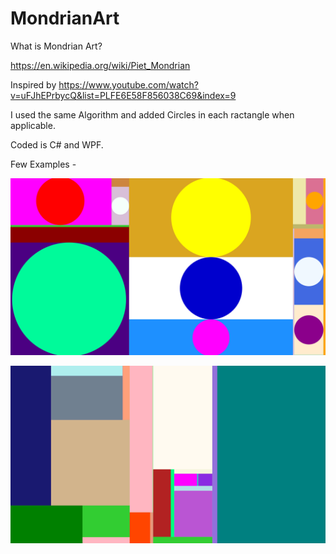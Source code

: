 # MondrianArt
What is Mondrian Art?

https://en.wikipedia.org/wiki/Piet_Mondrian

Inspired by https://www.youtube.com/watch?v=uFJhEPrbycQ&list=PLFE6E58F856038C69&index=9

I used the same Algorithm and added Circles in each ractangle when applicable.

Coded is C# and WPF.

Few Examples -

![Alt Example](Art/Examples/2ba49c90-a47d-4f5a-afca-c6dbc41b2d55.png)

![Alt Example](Art/Examples/35d86a1a-8656-40b2-8331-e96747f760a8.png)
